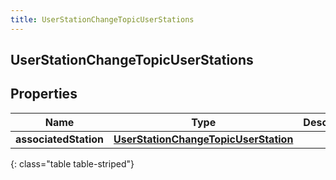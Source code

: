 ```yaml
---
title: UserStationChangeTopicUserStations
---
```


## UserStationChangeTopicUserStations

## Properties

| Name                  | Type                                                                                               | Description | Notes      |
| --------------------- | -------------------------------------------------------------------------------------------------- | ----------- | ---------- |
| **associatedStation** | <!----><!---->[**UserStationChangeTopicUserStation**](UserStationChangeTopicUserStation.md)<!----> |             | [optional] |

{: class="table table-striped"}
